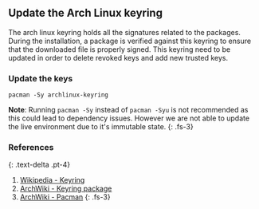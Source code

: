 ## Update the Arch Linux keyring

The arch linux keyring holds all the signatures related to the packages. During the installation, a package is verified against this keyring to ensure that the downloaded file is properly signed. This keyring need to be updated in order to delete revoked keys and add new trusted keys.

### Update the keys

```
pacman -Sy archlinux-keyring
```

**Note**: Running `pacman -Sy` instead of `pacman -Syu` is not recommended as this could lead to dependency issues. However we are not able to update the live environment due to it's immutable state.
{: .fs-3}

### References
{: .text-delta .pt-4}

1. [Wikipedia - Keyring](https://en.wikipedia.org/wiki/Keyring_(cryptography))
1. [ArchWiki - Keyring package](https://wiki.archlinux.org/index.php/DeveloperWiki:Keyring_Package)
1. [ArchWiki - Pacman](https://wiki.archlinux.org/index.php/Pacman)
{: .fs-3}
